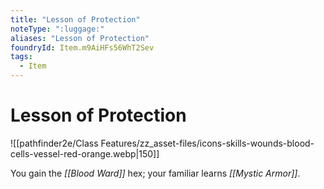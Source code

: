 ```yaml
---
title: "Lesson of Protection"
noteType: ":luggage:"
aliases: "Lesson of Protection"
foundryId: Item.m9AiHFs56WhT2Sev
tags:
  - Item
---
```


# Lesson of Protection
![[pathfinder2e/Class Features/zz_asset-files/icons-skills-wounds-blood-cells-vessel-red-orange.webp|150]]

You gain the _[[Blood Ward]]_ hex; your familiar learns _[[Mystic Armor]]_.
